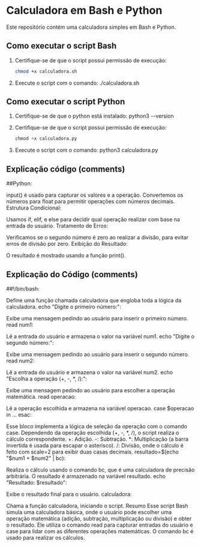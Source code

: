 # Calculadora em Bash e Python

Este repositório contém uma calculadora simples em Bash e Python.

## Como executar o script Bash

1. Certifique-se de que o script possui permissão de execução:
   ```bash
   chmod +x calculadora.sh
2. Execute o script com o comando:
  ./calculadora.sh

## Como executar o script Python

1. Certifique-se de que o python está instalado:
   python3 --version

1. Certifique-se de que o script possui permissão de execução:
   ```python
   chmod +x calculadora.py
2. Execute o script com o comando:
   python3 calculadora.py

## Explicação código (comments)

##Python:

input() é usado para capturar os valores e a operação. Convertemos os números para float para permitir operações com números decimais.
Estrutura Condicional:

Usamos if, elif, e else para decidir qual operação realizar com base na entrada do usuário.
Tratamento de Erros:

Verificamos se o segundo número é zero ao realizar a divisão, para evitar erros de divisão por zero.
Exibição do Resultado:

O resultado é mostrado usando a função print().



## Explicação do Código (comments)

##!/bin/bash:

Define uma função chamada calculadora que engloba toda a lógica da calculadora.
echo "Digite o primeiro número:":

Exibe uma mensagem pedindo ao usuário para inserir o primeiro número.
read num1:

Lê a entrada do usuário e armazena o valor na variável num1.
echo "Digite o segundo número:":

Exibe uma mensagem pedindo ao usuário para inserir o segundo número.
read num2:

Lê a entrada do usuário e armazena o valor na variável num2.
echo "Escolha a operação (+, -, *, /):":

Exibe uma mensagem pedindo ao usuário para escolher a operação matemática.
read operacao:

Lê a operação escolhida e armazena na variável operacao.
case $operacao in ... esac:

Esse bloco implementa a lógica de seleção da operação com o comando case. Dependendo da operação escolhida (+, -, *, /), o script realiza o cálculo correspondente.
+: Adição.
-: Subtração.
\*: Multiplicação (a barra invertida é usada para escapar o asterisco).
/: Divisão, onde o cálculo é feito com scale=2 para exibir duas casas decimais.
resultado=$(echo "$num1 + $num2" | bc):

Realiza o cálculo usando o comando bc, que é uma calculadora de precisão arbitrária. O resultado é armazenado na variável resultado.
echo "Resultado: $resultado":

Exibe o resultado final para o usuário.
calculadora:

Chama a função calculadora, iniciando o script.
Resumo
Esse script Bash simula uma calculadora básica, onde o usuário pode escolher uma operação matemática (adição, subtração, multiplicação ou divisão) e obter o resultado. Ele utiliza o comando read para capturar entradas do usuário e case para lidar com as diferentes operações matemáticas. O comando bc é usado para realizar os cálculos.





